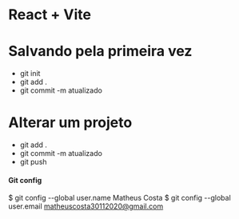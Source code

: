 # React + Vite

# Salvando pela primeira vez
* git init
* git add .
* git commit -m atualizado

# Alterar um projeto
* git add .
* git commit -m atualizado
* git push

#### Git config
$ git config --global user.name Matheus Costa
$ git config --global user.email matheuscosta30112020@gmail.com

